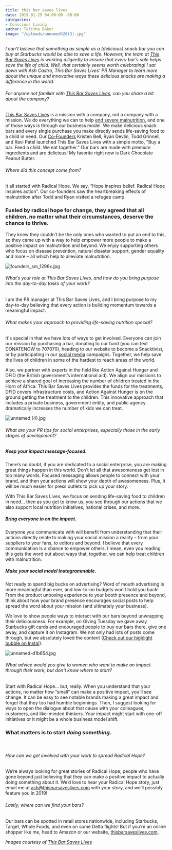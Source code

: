 ```yaml
---
title: this bar saves lives
date: 2019-01-25 04:00:00 -08:00
categories:
- Conscious Living
author: Talitha Baker
image: "/uploads/unnamed%20(3).jpg"
---
```


_I can’t believe that something as simple as a (delicious) snack bar you can buy at Starbucks would be able to save a life. However, the team at [This Bar Saves Lives](https://www.thisbarsaveslives.com/) is working diligently to ensure that every bar’s sale helps save the life of child. Well, that certainly seems worth celebrating! I sat down with Ash Castro, This Bar Saves Lives’ PR Manager to learn more about the unique and innovative ways these delicious snacks are making a difference in the world._

###### For anyone not familiar with [This Bar Saves Lives](https://www.thisbarsaveslives.com/), can you share a bit about the company?

[This Bar Saves Lives](https://www.thisbarsaveslives.com/) is a mission with a company, not a company with a mission. We do everything we can to help [end severe malnutrition](https://www.thisbarsaveslives.com/pages/learn), and one of those ways is through our business model. We make delicious snack bars and every single purchase you make directly sends life-saving food to a child in need. Our [Co-Founders](https://www.thisbarsaveslives.com/pages/our-founders) Kristen Bell, Ryan Devlin, Todd Grinnell, and Ravi Patel launched This Bar Saves Lives with a simple motto, "Buy a bar. Feed a child. We eat together." Our bars are made with premium ingredients and are delicious! My favorite right now is Dark Chocolate Peanut Butter.  

###### Where did this concept come from?

It all started with Radical Hope. We say, “Hope inspires belief. Radical Hope inspires action”. Our co-founders saw the heartbreaking effects of malnutrition after Todd and Ryan visited a refugee camp. 

### Fueled by radical hope for change, they agreed that all children, no matter what their circumstances, deserve the chance to thrive. 

They knew they couldn’t be the only ones who wanted to put an end to this, so they came up with a way to help empower more people to make a positive impact on malnutrition and beyond. We enjoy supporting others who focus on disease prevention, natural disaster support, gender equality and more – all which help to alleviate malnutrition. 

![founders_sm_1296x.jpg](/uploads/founders_sm_1296x.jpg)

###### What’s your role at This Bar Saves Lives, and how do you bring purpose into the day-to-day tasks of your work?

I am the PR manager at This Bar Saves Lives, and I bring purpose to my day-to-day believing that every action is building momentum towards a meaningful impact.

###### What makes your approach to providing life-saving nutrition special?

It's special in that we have lots of ways to get involved. Everyone can join our mission by purchasing a bar, donating to our fund (you can text DONATENOW to 707070), heading to our website to become a Snacktivist, or by participating in our [social media](https://www.instagram.com/thisbar/) campaigns. Together, we help save the lives of children in some of the hardest to reach areas of the world.

Also, we partner with experts in the field like Action Against Hunger and DFID (the British government’s international aid). We align our missions to achieve a shared goal of increasing the number of children treated in the Horn of Africa. This Bar Saves Lives provides the funds for the treatments, DFID covers infrastructure costs, and Action Against Hunger is on the ground getting the treatment to the children. This innovative approach that includes a private business, government entity, and public agency dramatically increases the number of kids we can treat. 

![unnamed (4).jpg](/uploads/unnamed%20(4).jpg)

###### What are your PR tips for social enterprises, especially those in the early stages of development?

##### Keep your impact message-focused. 

There’s no doubt, if you are dedicated to a social enterprise, you are making great things happen in this world. Don’t let all that awesomeness get lost in too many words. Focused messaging allows people to connect with your brand, and then your actions will show your depth of awesomeness. Plus, it will be much easier for press outlets to pick up your story. 

With This Bar Saves Lives, we focus on sending life-saving food to children in need… then as you get to know us, you see through our actions that we also support local nutrition initiatives, national crises, and more. 

##### Bring everyone in on the impact.

Everyone you communicate with will benefit from understanding that their actions directly relate to making your social mission a reality – from your suppliers to your fans, to editors and beyond. I believe that every communication is a chance to empower others. I mean, even you reading this gets the word out about ways that, together, we can help treat children with malnutrition.

##### Make your social model Instagrammable.

Not ready to spend big bucks on advertising? Word of mouth advertising is more meaningful than ever, and low-to-no budgets won’t hold you back! From the product unboxing experience to your booth presence and beyond, think about how your brand presence encourages social posts to help spread the word about your mission (and ultimately your business). 

We love to show people ways to interact with our bars beyond unwrapping their deliciousness. For example, on Giving Tuesday we gave away Starbucks gift cards and encouraged people to buy our bars there, give one away, and capture it on Instagram. We not only had lots of posts come through, but we absolutely loved the content ([Check out our highlight bubble on Insta!](https://www.instagram.com/thisbar/)). 

![unnamed-d1b654.jpg](/uploads/unnamed-d1b654.jpg)

###### What advice would you give to women who want to make an impact through their work, but don't know where to start?

Start with Radical Hope… but, really. When you understand that your actions, no matter how “small” can make a positive impact, you’ll see change. It can be easy to see notable brands making a great impact and forget that they too had humble beginnings. Then, I suggest looking for ways to open the dialogue about that cause with your colleagues, customers, and like-minded thinkers. Your impact might start with one-off initiatives or it might be a whole business model shift. 

### What matters is to start _doing something_.  
<br>

###### How can we get involved with your work to spread Radical Hope?

We’re always looking for great stories of Radical Hope; people who have gone beyond just believing that they can make a positive impact to actually doing something about it. We’d love to hear your Radical Hope story, just email me at ash@thisbarsaveslives.com with your story, and we’ll possibly feature you in 2019! 

###### Lastly, where can we find your bars?

Our bars can be spotted in retail stores nationwide, including Starbucks, Target, Whole Foods, and even on some Delta flights! But if you’re an online shopper like me, head to Amazon or our website, [thisbarsaveslives.com](https://www.thisbarsaveslives.com/). 

_Images courtesy of [This Bar Saves Lives](https://www.thisbarsaveslives.com/)_